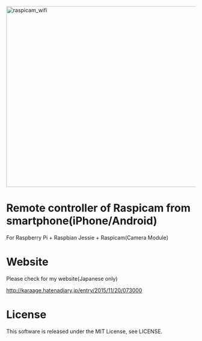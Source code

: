 <img src="https://raw.githubusercontent.com/wiki/karaage0703/raspicam_wifi/001.jpg" alt="raspicam_wifi" width="640" height="480">

# Remote controller of Raspicam from smartphone(iPhone/Android)
For Raspberry Pi + Raspbian Jessie + Raspicam(Camera Module)

# Website
Please check for my website(Japanese only)

http://karaage.hatenadiary.jp/entry/2015/11/20/073000

# License
This software is released under the MIT License, see LICENSE.
